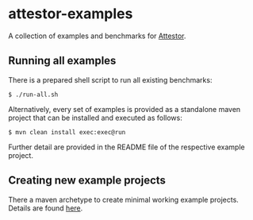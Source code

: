 # attestor-examples
A collection of examples and benchmarks for [Attestor](https://github.com/moves-rwth/attestor).

## Running all examples

There is a prepared shell script to run all existing benchmarks:

    $ ./run-all.sh

Alternatively, every set of examples is provided as a standalone maven project
that can be installed and executed as follows:

    $ mvn clean install exec:exec@run

Further detail are provided in the README file of the respective example project.

## Creating new example projects

There a maven archetype to create minimal working example projects.
Details are found [here](https://github.com/moves-rwth/attestor-examples/tree/archetype).

